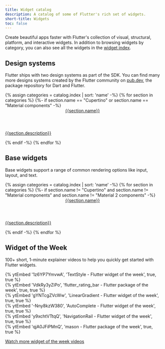 ```yaml
---
title: Widget catalog
description: A catalog of some of Flutter's rich set of widgets.
short-title: Widgets
toc: false
---
```


Create beautiful apps faster with Flutter's collection of visual, structural,
platform, and interactive widgets. In addition to browsing widgets by category,
you can also see all the widgets in the [widget index][].

## Design systems

Flutter ships with two design systems as part of the SDK.
You can find many more designs systems created by the Flutter community
on [pub.dev]({{site.pub}}), the package repository for Dart and Flutter.

<div class="card-grid">
{% assign categories = catalog.index | sort: 'name' -%}
{% for section in categories %}
    {%- if section.name == "Cupertino" or section.name == "Material components" -%}
        <a class="card" href="{{page.url}}{{section.id}}">
            <div class="card-body">
                <header class="card-title">{{section.name}}</header>
                <p class="card-text">{{section.description}}</p>
            </div>
        </a>
    {% endif -%}
{% endfor %}
</div>

## Base widgets

Base widgets support a range of common rendering options
like input, layout, and text.

<div class="card-grid">
{% assign categories = catalog.index | sort: 'name' -%}
{% for section in categories %}
    {%- if section.name != "Cupertino" and section.name != "Material components" and section.name != "Material 2 components" -%}
        <a class="card" href="{{page.url}}{{section.id}}">
            <div class="card-body">
                <header class="card-title">{{section.name}}</header>
                <p class="card-text">{{section.description}}</p>
            </div>
        </a>
    {% endif -%}
{% endfor %}
</div>

## Widget of the Week

100+ short, 1-minute explainer videos to
help you quickly get started with Flutter widgets.

<div class="card-grid wide">
    <div class="card">
        <div class="card-body">
            {% ytEmbed '1z6YP7YmvwA', 'TextStyle - Flutter widget of the week', true, true %}
        </div>
    </div>
    <div class="card">
        <div class="card-body">
            {% ytEmbed 'VdkRy3yZiPo', 'flutter_rating_bar - Flutter package of the week', true, true %}
        </div>
    </div>
    <div class="card">
        <div class="card-body">
            {% ytEmbed 'gYNTcgZVcWw', 'LinearGradient - Flutter widget of the week', true, true %}
        </div>
    </div>
    <div class="card">
        <div class="card-body">
            {% ytEmbed '-Nny8kzW380', 'AutoComplete - Flutter widget of the week', true, true %}
        </div>
    </div>
    <div class="card">
        <div class="card-body">
            {% ytEmbed 'y9xchtVTtqQ', 'NavigationRail - Flutter widget of the week', true, true %}
        </div>
    </div>
    <div class="card">
        <div class="card-body">
            {% ytEmbed 'qjA0JFiPMnQ', 'mason - Flutter package of the week', true, true %}
        </div>
    </div>
</div>

<a class="filled-button full-width" target="_blank" href="{{site.yt.playlist}}PLjxrf2q8roU23XGwz3Km7sQZFTdB996iG">Watch more widget of the week videos</a>

[widget index]: /reference/widgets
